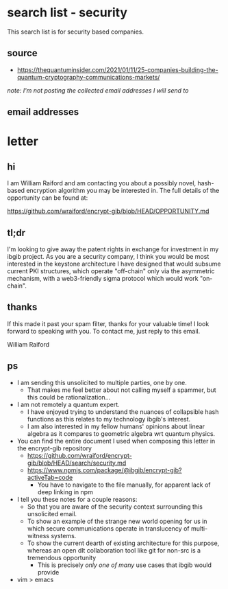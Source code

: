 # search list - security

This search list is for security based companies.

## source

* https://thequantuminsider.com/2021/01/11/25-companies-building-the-quantum-cryptography-communications-markets/

_note: I'm not posting the collected email addresses I will send to_

## email addresses

# letter

## hi

I am William Raiford and am contacting you about a possibly novel, hash-based
encryption algorithm you may be interested in.
The full details of the
opportunity can be found at:

https://github.com/wraiford/encrypt-gib/blob/HEAD/OPPORTUNITY.md

## tl;dr

I'm looking to give away the patent rights in exchange for
investment in my ibgib project. As you are a security company, I think you would
be most interested in the keystone architecture I have designed that would
subsume current PKI structures, which operate "off-chain" only via the
asymmetric mechanism, with a web3-friendly sigma protocol which would work
"on-chain".

## thanks

If this made it past your spam filter, thanks for your valuable time!
I look forward to speaking with you. To contact me, just reply to this email.

William Raiford

## ps

* I am sending this unsolicited to multiple parties, one by one.
  * That makes me feel better about not calling myself a spammer, but this could be rationalization...
* I am not remotely a quantum expert.
  * I have enjoyed trying to understand the nuances of collapsible hash functions as this relates to my technology ibgib's interest.
  * I am also interested in my fellow humans' opinions about linear algebra as it compares to geometric algebra wrt quantum physics.
* You can find the entire document I used when composing this letter in the encrypt-gib repository
  * https://github.com/wraiford/encrypt-gib/blob/HEAD/search/security.md
  * https://www.npmjs.com/package/@ibgib/encrypt-gib?activeTab=code
    * You have to navigate to the file manually, for apparent lack of deep linking in npm
* I tell you these notes for a couple reasons:
  * So that you are aware of the security context surrounding this unsolicited email.
  * To show an example of the strange new world opening for us in which secure communications operate in translucency of multi-witness systems.
  * To show the current dearth of existing architecture for this purpose, whereas an open dlt collaboration tool like git for non-src is a tremendous opportunity
    * This is precisely _only one of many_ use cases that ibgib would provide
* vim > emacs
